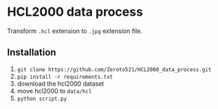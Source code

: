 # HCL2000 data process

Transform `.hcl` extension to `.jpg` extension file.

## Installation

1. `git clone https://github.com/Zeroto521/HCL2000_data_process.git`
1. `pip install -r requirements.txt`
1. download the hcl2000 dataset
1. move hcl2000 to `data/hcl`
1. `python script.py`
